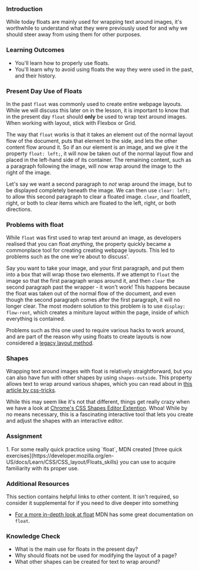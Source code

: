 ### Introduction
While today floats are mainly used for wrapping text around images, it's worthwhile to understand what they were previously used for and why we should steer away from using them for other purposes.

### Learning Outcomes
* You'll learn how to properly use floats. 
* You'll learn why to avoid using floats the way they were used in the past, and their history.

### Present Day Use of Floats
In the past `float` was commonly used to create entire webpage layouts. While we will discuss this later on in the lesson, it is important to know that in the present day `float` should **only** be used to wrap text around images. When working with layout, stick with Flexbox or Grid.

The way that `float` works is that it takes an element out of the normal layout flow of the document, puts that element to the side, and lets the other content flow around it. So if an our element is an image, and we give it the property `float: left;`, it will now be taken out of the normal layout flow and placed in the left-hand side of its container. The remaining content, such as a paragraph following the image, will now wrap around the image to the right of the image. 

Let's say we want a second paragraph to *not* wrap around the image, but to be displayed completely beneath the image. We can then use `clear: left;` to allow this second paragraph to clear a floated image. `clear`, and floatleft, right, or both to clear items which are floated to the left, right, or both directions.

### Problems with float
While `float` was first used to wrap text around an image, as developers realised that you can float *anything*, the property quickly became a commonplace tool for creating creating webpage layouts. This led to problems such as the one we're about to discuss'.

Say you want to take your image, and your first paragraph, and put them into a box that will wrap those two elements. If we attempt to `float` the image so that the first paragraph wraps around it, and then `clear` the second paragraph past the wrapper - it won't work! This happens because the float was taken out of the normal flow of the document, and even though the second paragraph comes after the first paragraph, it will no longer clear. The most modern solution to this problem is to use `display: flow-root`, which creates a miniture layout within the page, inside of which everything is contained.

Problems such as this one used to require various hacks to work around, and are part of the reason why using floats to create layouts is now considered a [legacy layout method](https://developer.mozilla.org/en-US/docs/Learn/CSS/CSS_layout/Legacy_Layout_Methods).

### Shapes
Wrapping text around images with float is relatively straightforward, but you can also have fun with other shapes by using `shapes-outside`. This property allows text to wrap around various shapes, which you can read about in [this article by css-tricks](https://css-tricks.com/almanac/properties/s/shape-outside/). 

While this may seem like it's not that different, things get really crazy when we have a look at [Chrome's CSS Shapes Editor Extention](https://chrome.google.com/webstore/detail/css-shapes-editor/nenndldnbcncjmeacmnondmkkfedmgmp?hl=en-US). Whoa! While by no means necessary, this is a fascinating interactive tool that lets you create and adjust the shapes with an interactive editor.

### Assignment
<div class="lesson-content__panel" markdown="1">
1. For some really quick practice using `float`, MDN created [three quick exercises](https://developer.mozilla.org/en-US/docs/Learn/CSS/CSS_layout/Floats_skills) you can use to acquire familiarity with its proper use.
</div>

### Additional Resources
This section contains helpful links to other content. It isn't required, so consider it supplemental for if you need to dive deeper into something
* [For a more in-depth look at float](https://developer.mozilla.org/en-US/docs/Learn/CSS/CSS_layout/Floats) MDN has some great documentation on `float`.

### Knowledge Check
* What is the main use for floats in the present day?
* Why should floats not be used for modifying the layout of a page?
* What other shapes can be created for text to wrap around?